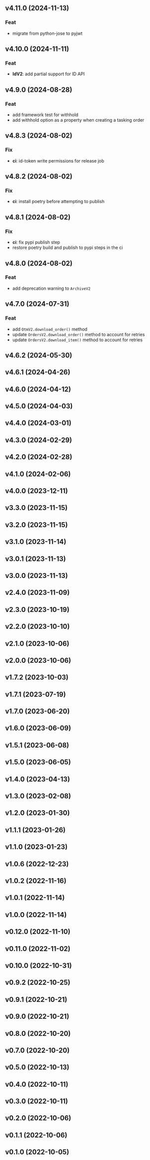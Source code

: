 ## v4.11.0 (2024-11-13)

### Feat

- migrate from python-jose to pyjwt

## v4.10.0 (2024-11-11)

### Feat

- **IdV2**: add partial support for ID API

## v4.9.0 (2024-08-28)

### Feat

- add framework test for withhold
- add withhold option as a property when creating a tasking order

## v4.8.3 (2024-08-02)

### Fix

- **ci**: id-token write permissions for release job

## v4.8.2 (2024-08-02)

### Fix

- **ci**: install poetry before attempting to publish

## v4.8.1 (2024-08-02)

### Fix

- **ci**: fix pypi publish step
- restore poetry build and publish to pypi steps in the ci

## v4.8.0 (2024-08-02)

### Feat

- add deprecation warning to `ArchiveV2`

## v4.7.0 (2024-07-31)

### Feat

- add `OtmV2.download_order()` method
- update `OrdersV2.download_order()` method to account for retries
- update `OrdersV2.download_item()` method to account for retries

## v4.6.2 (2024-05-30)

## v4.6.1 (2024-04-26)

## v4.6.0 (2024-04-12)

## v4.5.0 (2024-04-03)

## v4.4.0 (2024-03-01)

## v4.3.0 (2024-02-29)

## v4.2.0 (2024-02-28)

## v4.1.0 (2024-02-06)

## v4.0.0 (2023-12-11)

## v3.3.0 (2023-11-15)

## v3.2.0 (2023-11-15)

## v3.1.0 (2023-11-14)

## v3.0.1 (2023-11-13)

## v3.0.0 (2023-11-13)

## v2.4.0 (2023-11-09)

## v2.3.0 (2023-10-19)

## v2.2.0 (2023-10-10)

## v2.1.0 (2023-10-06)

## v2.0.0 (2023-10-06)

## v1.7.2 (2023-10-03)

## v1.7.1 (2023-07-19)

## v1.7.0 (2023-06-20)

## v1.6.0 (2023-06-09)

## v1.5.1 (2023-06-08)

## v1.5.0 (2023-06-05)

## v1.4.0 (2023-04-13)

## v1.3.0 (2023-02-08)

## v1.2.0 (2023-01-30)

## v1.1.1 (2023-01-26)

## v1.1.0 (2023-01-23)

## v1.0.6 (2022-12-23)

## v1.0.2 (2022-11-16)

## v1.0.1 (2022-11-14)

## v1.0.0 (2022-11-14)

## v0.12.0 (2022-11-10)

## v0.11.0 (2022-11-02)

## v0.10.0 (2022-10-31)

## v0.9.2 (2022-10-25)

## v0.9.1 (2022-10-21)

## v0.9.0 (2022-10-21)

## v0.8.0 (2022-10-20)

## v0.7.0 (2022-10-20)

## v0.5.0 (2022-10-13)

## v0.4.0 (2022-10-11)

## v0.3.0 (2022-10-11)

## v0.2.0 (2022-10-06)

## v0.1.1 (2022-10-06)

## v0.1.0 (2022-10-05)
